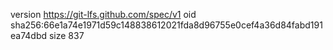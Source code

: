 version https://git-lfs.github.com/spec/v1
oid sha256:66e1a74e1971d59c148838612021fda8d96755e0cef4a36d84fabd191ea74dbd
size 837
